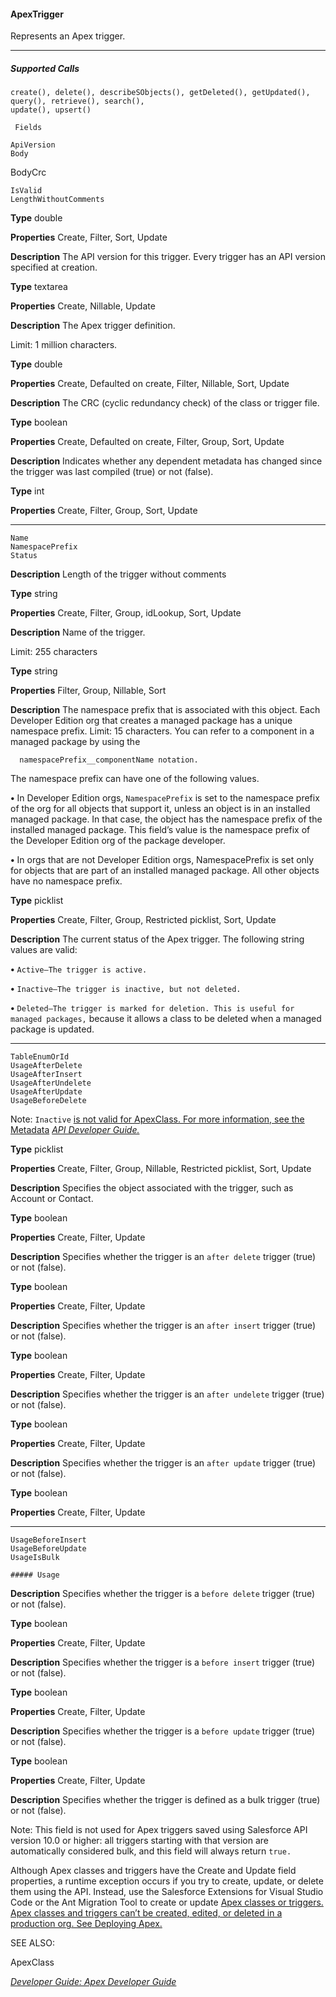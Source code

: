 #### ApexTrigger

Represents an Apex trigger.


-----

##### Supported Calls
```
create(), delete(), describeSObjects(), getDeleted(), getUpdated(), query(), retrieve(), search(),
update(), upsert()

 Fields

```
```
ApiVersion
Body

```
BodyCrc
```
IsValid
LengthWithoutComments

```

**Type**
double

**Properties**
Create, Filter, Sort, Update

**Description**
The API version for this trigger. Every trigger has an API version specified at creation.

**Type**
textarea

**Properties**
Create, Nillable, Update

**Description**
The Apex trigger definition.

Limit: 1 million characters.

**Type**
double

**Properties**
Create, Defaulted on create, Filter, Nillable, Sort, Update

**Description**
The CRC (cyclic redundancy check) of the class or trigger file.

**Type**
boolean

**Properties**
Create, Defaulted on create, Filter, Group, Sort, Update

**Description**
Indicates whether any dependent metadata has changed since the trigger was last compiled
(true) or not (false).

**Type**
int

**Properties**
Create, Filter, Group, Sort, Update


-----

```
Name
NamespacePrefix
Status

```

**Description**
Length of the trigger without comments

**Type**
string

**Properties**
Create, Filter, Group, idLookup, Sort, Update

**Description**
Name of the trigger.

Limit: 255 characters

**Type**
string

**Properties**
Filter, Group, Nillable, Sort

**Description**
The namespace prefix that is associated with this object. Each Developer Edition org that
creates a managed package has a unique namespace prefix. Limit: 15 characters. You can
refer to a component in a managed package by using the
```
  namespacePrefix__componentName notation.

```
The namespace prefix can have one of the following values.

**•** In Developer Edition orgs, `NamespacePrefix` is set to the namespace prefix of the
org for all objects that support it, unless an object is in an installed managed package.
In that case, the object has the namespace prefix of the installed managed package. This
field’s value is the namespace prefix of the Developer Edition org of the package
developer.

**•** In orgs that are not Developer Edition orgs, NamespacePrefix is set only for objects
that are part of an installed managed package. All other objects have no namespace
prefix.

**Type**
picklist

**Properties**
Create, Filter, Group, Restricted picklist, Sort, Update

**Description**
The current status of the Apex trigger. The following string values are valid:

**•** `Active—The trigger is active.`

**•** `Inactive—The trigger is inactive, but not deleted.`

**•** `Deleted—The trigger is marked for deletion. This is useful for managed packages,`
because it allows a class to be deleted when a managed package is updated.


-----

```
TableEnumOrId
UsageAfterDelete
UsageAfterInsert
UsageAfterUndelete
UsageAfterUpdate
UsageBeforeDelete

```

Note: `Inactive` [is not valid for ApexClass. For more information, see the Metadata](https://developer.salesforce.com/docs/atlas.en-us.254.0.api_meta.meta/api_meta/)
_[API Developer Guide.](https://developer.salesforce.com/docs/atlas.en-us.254.0.api_meta.meta/api_meta/)_

**Type**
picklist

**Properties**
Create, Filter, Group, Nillable, Restricted picklist, Sort, Update

**Description**
Specifies the object associated with the trigger, such as Account or Contact.

**Type**
boolean

**Properties**
Create, Filter, Update

**Description**
Specifies whether the trigger is an `after delete` trigger (true) or not (false).

**Type**
boolean

**Properties**
Create, Filter, Update

**Description**
Specifies whether the trigger is an `after insert` trigger (true) or not (false).

**Type**
boolean

**Properties**
Create, Filter, Update

**Description**
Specifies whether the trigger is an `after undelete` trigger (true) or not (false).

**Type**
boolean

**Properties**
Create, Filter, Update

**Description**
Specifies whether the trigger is an `after update` trigger (true) or not (false).

**Type**
boolean

**Properties**
Create, Filter, Update


-----

```
UsageBeforeInsert
UsageBeforeUpdate
UsageIsBulk

##### Usage

```

**Description**
Specifies whether the trigger is a `before delete` trigger (true) or not (false).

**Type**
boolean

**Properties**
Create, Filter, Update

**Description**
Specifies whether the trigger is a `before insert` trigger (true) or not (false).

**Type**
boolean

**Properties**
Create, Filter, Update

**Description**
Specifies whether the trigger is a `before update` trigger (true) or not (false).

**Type**
boolean

**Properties**
Create, Filter, Update

**Description**
Specifies whether the trigger is defined as a bulk trigger (true) or not (false).

Note: This field is not used for Apex triggers saved using Salesforce API version 10.0
or higher: all triggers starting with that version are automatically considered bulk, and
this field will always return `true.`


Although Apex classes and triggers have the Create and Update field properties, a runtime exception occurs if you try to create, update,
or delete them using the API. Instead, use the Salesforce Extensions for Visual Studio Code or the Ant Migration Tool to create or update
[Apex classes or triggers. Apex classes and triggers can’t be created, edited, or deleted in a production org. See Deploying Apex.](https://developer.salesforce.com/docs/atlas.en-us.254.0.apexcode.meta/apexcode/apex_deploying.htm)

SEE ALSO:

ApexClass

_[Developer Guide: Apex Developer Guide](https://developer.salesforce.com/docs/atlas.en-us.254.0.apexcode.meta/apexcode/)_
